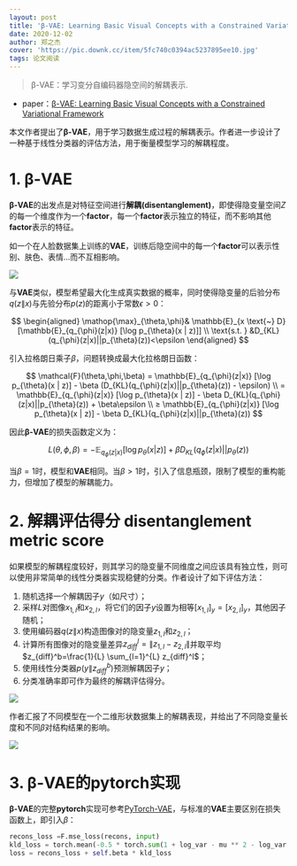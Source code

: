 ```yaml
---
layout: post
title: 'β-VAE: Learning Basic Visual Concepts with a Constrained Variational Framework'
date: 2020-12-02
author: 郑之杰
cover: 'https://pic.downk.cc/item/5fc740c0394ac5237895ee10.jpg'
tags: 论文阅读
---
```


> β-VAE：学习变分自编码器隐空间的解耦表示.

- paper：[β-VAE: Learning Basic Visual Concepts with a Constrained Variational Framework](https://openreview.net/forum?id=Sy2fzU9gl)

本文作者提出了**β-VAE**，用于学习数据生成过程的解耦表示。作者进一步设计了一种基于线性分类器的评估方法，用于衡量模型学习的解耦程度。

# 1. β-VAE

**β-VAE**的出发点是对特征空间进行**解耦(disentanglement)**，即使得隐变量空间$Z$的每一个维度作为一个**factor**，每一个**factor**表示独立的特征，而不影响其他**factor**表示的特征。

如一个在人脸数据集上训练的**VAE**，训练后隐空间中的每一个**factor**可以表示性别、肤色、表情...而不互相影响。

![](https://pic.imgdb.cn/item/62833df709475431295c0fd4.jpg)

与**VAE**类似，模型希望最大化生成真实数据的概率，同时使得隐变量的后验分布$q(z\|x)$与先验分布$p(z)$的距离小于常数$\epsilon>0$：

$$ \begin{aligned} \mathop{\max}_{\theta,\phi}& \mathbb{E}_{x \text{~} D} [\mathbb{E}_{q_{\phi}(z|x)} [\log p_{\theta}(x | z)]] \\ \text{s.t. } &D_{KL}(q_{\phi}(z|x)||p_{\theta}(z))<\epsilon \end{aligned} $$

引入拉格朗日乘子$\beta$，问题转换成最大化拉格朗日函数：

$$ \mathcal{F}(\theta,\phi,\beta) = \mathbb{E}_{q_{\phi}(z|x)} [\log p_{\theta}(x | z)] - \beta (D_{KL}(q_{\phi}(z|x)||p_{\theta}(z)) - \epsilon) \\ = \mathbb{E}_{q_{\phi}(z|x)} [\log p_{\theta}(x | z)] - \beta D_{KL}(q_{\phi}(z|x)||p_{\theta}(z)) + \beta\epsilon \\ ≥ \mathbb{E}_{q_{\phi}(z|x)} [\log p_{\theta}(x | z)] - \beta D_{KL}(q_{\phi}(z|x)||p_{\theta}(z)) $$

因此**β-VAE**的损失函数定义为：

$$ L(\theta,\phi,\beta) = -\mathbb{E}_{q_{\phi}(z|x)} [\log p_{\theta}(x | z)] + \beta D_{KL}(q_{\phi}(z|x)||p_{\theta}(z)) $$

当$\beta = 1$时，模型和**VAE**相同。当$\beta > 1$时，引入了信息瓶颈，限制了模型的重构能力，但增加了模型的解耦能力。

 
# 2. 解耦评估得分 disentanglement metric score

如果模型的解耦程度较好，则其学习的隐变量不同维度之间应该具有独立性，则可以使用非常简单的线性分类器实现稳健的分类。作者设计了如下评估方法：
1. 随机选择一个解耦因子$y$（如尺寸）；
2. 采样$L$对图像$x_{1,l}$和$x_{2,l}$，将它们的因子$y$设置为相等$[x_{1,l}]_y=[x_{2,l}]_y$，其他因子随机；
3. 使用编码器$q(z\|x)$构造图像对的隐变量$z_{1,l}$和$z_{2,l}$；
4. 计算所有图像对的隐变量差异$z_{diff}^l=\|z_{1,l}-z_{2,l}\|$并取平均$z_{diff}^b=\frac{1}{L} \sum_{l=1}^{L} z_{diff}^l$；
5. 使用线性分类器$p(y\|z_{diff}^b)$预测解耦因子$y$；
6. 分类准确率即可作为最终的解耦评估得分。

![](https://pic.imgdb.cn/item/628345a0094754312974c9a5.jpg)

作者汇报了不同模型在一个二维形状数据集上的解耦表现，并给出了不同隐变量长度和不同$\beta$对结构结果的影响。

![](https://pic.imgdb.cn/item/628346e4094754312978b7a0.jpg)

# 3. β-VAE的pytorch实现

**β-VAE**的完整**pytorch**实现可参考[PyTorch-VAE](https://github.com/AntixK/PyTorch-VAE/blob/master/models/beta_vae.py)，与标准的**VAE**主要区别在损失函数上，即引入$\beta$：

```python
recons_loss =F.mse_loss(recons, input)
kld_loss = torch.mean(-0.5 * torch.sum(1 + log_var - mu ** 2 - log_var.exp(), dim = 1), dim = 0)
loss = recons_loss + self.beta * kld_loss
```